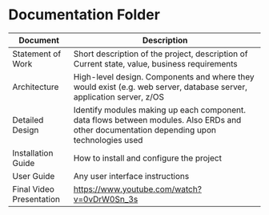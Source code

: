 # Documentation Folder
| Document | Description |
|---|---|
| Statement of Work| Short description of the project, description of Current state, value, business requirements |
| Architecture | High-level design.  Components and where they would exist (e.g. web server, database server, application server, z/OS |
| Detailed Design | Identify modules making up each component.  data flows between modules.  Also ERDs and other documentation depending upon technologies used |
| Installation Guide| How to install and configure the project |
| User Guide | Any user interface instructions |
| Final Video Presentation | https://www.youtube.com/watch?v=0vDrW0Sn_3s |
